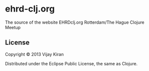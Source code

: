 # ehrd-clj.org

The source of the website EHRDclj.org Rotterdam/The Hague Clojure Meetup

## License

Copyright © 2013 Vijay Kiran

Distributed under the Eclipse Public License, the same as Clojure.
